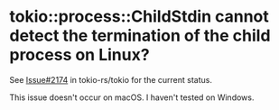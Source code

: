 # tokio::process::ChildStdin cannot detect the termination of the child process on Linux?

See [Issue#2174](https://github.com/tokio-rs/tokio/issues/2174) in
tokio-rs/tokio for the current status.

This issue doesn't occur on macOS.  I haven't tested on Windows.
